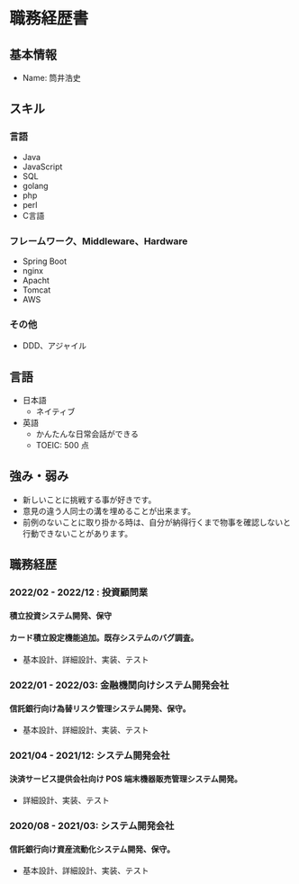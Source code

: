 # 職務経歴書

## 基本情報

- Name: 筒井浩史

## スキル

### 言語

- Java
- JavaScript
- SQL
- golang
- php
- perl
- C言語

### フレームワーク、Middleware、Hardware

- Spring Boot
- nginx
- Apacht
- Tomcat
- AWS

### その他

- DDD、アジャイル

## 言語

- 日本語
  - ネイティブ
- 英語
  - かんたんな日常会話ができる
  - TOEIC: 500 点

## 強み・弱み

- 新しいことに挑戦する事が好きです。
- 意見の違う人同士の溝を埋めることが出来ます。
- 前例のないことに取り掛かる時は、自分が納得行くまで物事を確認しないと行動できないことがあります。

## 職務経歴

### 2022/02 - 2022/12 : 投資顧問業

#### 積立投資システム開発、保守

#### カード積立設定機能追加。既存システムのバグ調査。

- 基本設計、詳細設計、実装、テスト

### 2022/01 - 2022/03: 金融機関向けシステム開発会社

#### 信託銀行向け為替リスク管理システム開発、保守。

- 基本設計、詳細設計、実装、テスト

### 2021/04 - 2021/12: システム開発会社

#### 決済サービス提供会社向け POS 端末機器販売管理システム開発。

- 詳細設計、実装、テスト

### 2020/08 - 2021/03: システム開発会社

#### 信託銀行向け資産流動化システム開発、保守。

- 基本設計、詳細設計、実装、テスト
